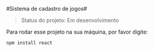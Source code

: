#Sistema de cadastro de jogos#
>Status do projeto: Em desenvolvimento

Para rodar esse projeto na sua máquina, por favor digite:

```
npm install react
```

